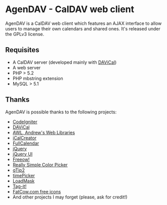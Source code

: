 AgenDAV - CalDAV web client
===========================

AgenDAV is a CalDAV web client which features an AJAX interface to allow
users to manage their own calendars and shared ones. It's released under
the GPLv3 license.

Requisites
----------

* A CalDAV server (developed mainly with [DAViCal](http://www.davical.org/))
* A web server
* PHP > 5.2
* PHP mbstring extension
* MySQL > 5.1

Thanks
------

AgenDAV is possible thanks to the following projects:

* [CodeIgniter](http://codeigniter.com)
* [DAViCal](http://www.davical.org/)
* [AWL, Andrew's Web Libraries](http://andrew.mcmillan.net.nz/projects/awl)
* [iCalCreator](http://www.kigkonsult.se/iCalcreator/)
* [FullCalendar](http://arshaw.com/fullcalendar/)
* [jQuery](http://jquery.com)
* [jQuery UI](http://jqueryui.com)
* [Freeow!](http://pjdietz.com/jquery-plugins/freeow/)
* [Really Simple Color Picker](http://laktek.com/2008/10/27/really-simple-color-picker-in-jquery/)
* [qTip2](http://craigsworks.com/projects/qtip2/)
* [timePicker](https://github.com/perifer/timePicker)
* [LoadMask](http://code.google.com/p/jquery-loadmask/)
* [Tag-it!](http://aehlke.github.com/tag-it/)
* [FatCow.com free icons](http://www.fatcow.com/free-icons)
* And other projects I may forget (please, ask for credit!)
